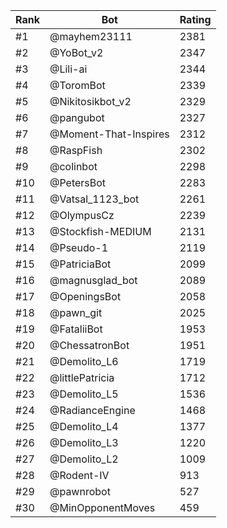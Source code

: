 Rank|Bot|Rating
---|---|---
#1|@mayhem23111|2381
#2|@YoBot_v2|2347
#3|@Lili-ai|2344
#4|@ToromBot|2339
#5|@Nikitosikbot_v2|2329
#6|@pangubot|2327
#7|@Moment-That-Inspires|2312
#8|@RaspFish|2302
#9|@colinbot|2298
#10|@PetersBot|2283
#11|@Vatsal_1123_bot|2261
#12|@OlympusCz|2239
#13|@Stockfish-MEDIUM|2131
#14|@Pseudo-1|2119
#15|@PatriciaBot|2099
#16|@magnusglad_bot|2089
#17|@OpeningsBot|2058
#18|@pawn_git|2025
#19|@FataliiBot|1953
#20|@ChessatronBot|1951
#21|@Demolito_L6|1719
#22|@littlePatricia|1712
#23|@Demolito_L5|1536
#24|@RadianceEngine|1468
#25|@Demolito_L4|1377
#26|@Demolito_L3|1220
#27|@Demolito_L2|1009
#28|@Rodent-IV|913
#29|@pawnrobot|527
#30|@MinOpponentMoves|459
